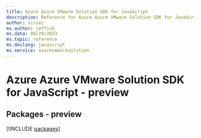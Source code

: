```yaml
---
title: Azure Azure VMware Solution SDK for JavaScript
description: Reference for Azure Azure VMware Solution SDK for JavaScript
author: xirzec
ms.author: jeffish
ms.data: 09/29/2023
ms.topic: reference
ms.devlang: javascript
ms.service: azurevmwaresolution
---
```

# Azure Azure VMware Solution SDK for JavaScript - preview
## Packages - preview
[!INCLUDE [packages](azure-vmware-solution-index.md)]